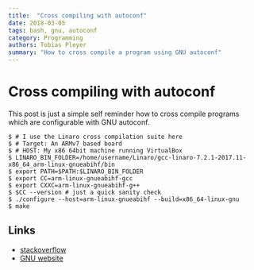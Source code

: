 ```yaml
---
title:  "Cross compiling with autoconf"
date: 2018-03-05
tags: bash, gnu, autoconf
category: Programming
authors: Tobias Pleyer
summary: "How to cross compile a program using GNU autoconf"
---
```


Cross compiling with autoconf
=============================

This post is just a simple self reminder how to cross compile programs
which are configurable with GNU autoconf.

``` {.sourceCode .bash}
$ # I use the Linaro cross compilation suite here
$ # Target: An ARMv7 based board
$ # HOST: My x86 64bit machine running VirtualBox
$ LINARO_BIN_FOLDER=/home/username/Linaro/gcc-linaro-7.2.1-2017.11-x86_64_arm-linux-gnueabihf/bin
$ export PATH=$PATH:$LINARO_BIN_FOLDER
$ export CC=arm-linux-gnueabihf-gcc
$ export CXXC=arm-linux-gnueabihf-g++
$ $CC --version # just a quick sanity check
$ ./configure --host=arm-linux-gnueabihf --build=x86_64-linux-gnu
$ make
```

Links
-----

-   [stackoverflow](https://stackoverflow.com/questions/15234959/cross-compiling-for-arm-with-autoconf)
-   [GNU
    website](https://www.gnu.org/software/automake/manual/html_node/Cross_002dCompilation.html)